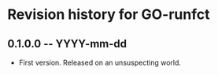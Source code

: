 # Revision history for GO-runfct

## 0.1.0.0 -- YYYY-mm-dd

* First version. Released on an unsuspecting world.
